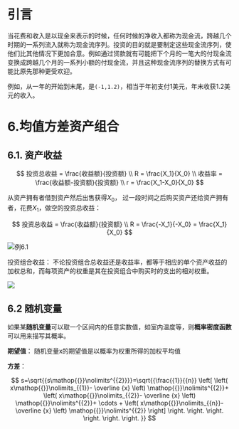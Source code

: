 # 引言
当花费和收入是以现金来表示的时候，任何时候的净收入都称为现金流，跨越几个时期的一系列流入就称为现金流序列。投资的目的就是要制定这些现金流序列，使他们比其他情况下更加合意。例如通过贷款就有可能把下个月的一笔大的付现金流变换成跨越几个月的一系列小额的付现金流，并且这种现金流序列的替换方式有可能比原先那种更受欢迎。

例如，从一年的开始到末尾，是`(-1,1.2)`，相当于年初支付1美元，年末收获1.2美元的收入。

# 6.均值方差资产组合
## 6.1. 资产收益
$$
投资总收益 = \frac{收益额}{投资额} \\
R = \frac{X_1}{X_0} \\
收益率 = \frac{收益额-投资额}{投资额} \\
r = \frac{X_1-X_0}{X_0}
$$

从资产拥有者借到资产然后出售获得$X_0$， 过一段时间之后购买资产还给资产拥有者，花费$X_1$，做空的投资总收益：

$$
投资总收益 = \frac{收益额}{投资额} \\
R = \frac{-X_1}{-X_0} = \frac{X_1}{X_0}
$$

![例6.1](https://suzixinblog.oss-cn-shenzhen.aliyuncs.com/20220903172813.png)

投资组合收益： 不论投资组合总收益还是收益率，都等于相应的单个资产收益的加权总和，而每项资产的权重是其在投资组合中购买时的支出的相对权重。

![](https://suzixinblog.oss-cn-shenzhen.aliyuncs.com/20220903180712.png)

## 6.2 随机变量
如果某**随机变量**可以取一个区间内的任意实数值，如室内温度等，则**概率密度函数**可以用来描写其概率。

**期望值**： 随机变量x的期望值是以概率为权重所得的加权平均值

**方差**： 

$$
s=\sqrt{{s\mathop{{}}\nolimits^{{2}}}}=\sqrt{{\frac{{1}}{{n}} \left[  \left( x\mathop{{}}\nolimits_{{1}}- \overline {x} \left) \mathop{{}}\nolimits^{{2}}+ \left( x\mathop{{}}\nolimits_{{2}}- \overline {x} \left) \mathop{{}}\nolimits^{{2}}+ \cdots + \left( x\mathop{{}}\nolimits_{{n}}- \overline {x} \left) \mathop{{}}\nolimits^{{2}} \right] \right. \right. \right. \right. \right. \right. }}
$$